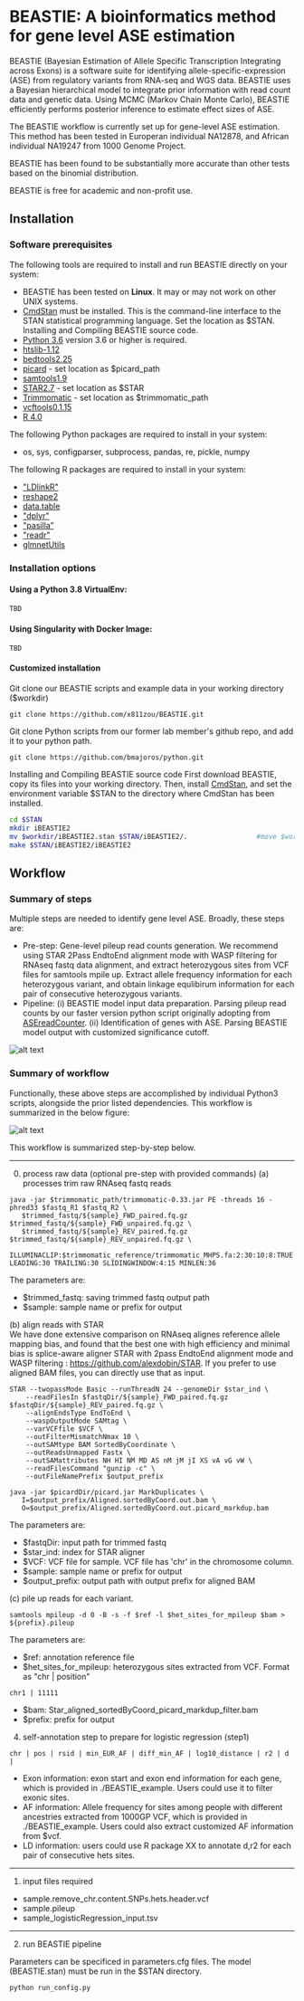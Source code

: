# BEASTIE: A bioinformatics method for gene level ASE estimation
BEASTIE (Bayesian Estimation of Allele Specific Transcription Integrating across Exons) is a software suite for identifying allele-specific-expression (ASE) from regulatory variants from RNA-seq and WGS data.
BEASTIE uses a Bayesian hierarchical model to integrate prior information with read count data and genetic data. Using MCMC (Markov Chain Monte Carlo), BEASTIE efficiently performs posterior inference to estimate effect sizes of ASE. <br>

The BEASTIE workflow is currently set up for gene-level ASE estimation. This method has been tested in Europeran individual NA12878, and African individual NA19247 from 1000 Genome Project. 

BEASTIE has been found to be substantially more accurate than other tests based on the binomial distribution.

BEASTIE is free for academic and non-profit use.

## Installation
### Software prerequisites
The following tools are required to install and run BEASTIE directly on your system:
* BEASTIE has been tested on **Linux**. It may or may not work on other UNIX systems.
* [CmdStan](https://mc-stan.org/users/interfaces/cmdstan) must be installed.  This is the command-line interface to the STAN statistical programming language. Set the location as $STAN. Installing and Compiling BEASTIE source code.
* [Python 3.6](https://www.python.org/downloads/release/python-360/) version 3.6 or higher is required.
* [htslib-1.12](http://www.htslib.org/download/)
* [bedtools2.25](https://bedtools.readthedocs.io/en/latest/content/installation.html)
* [picard](https://broadinstitute.github.io/picard/) - set location as $picard_path
* [samtools1.9](https://github.com/samtools/samtools)
* [STAR2.7](https://github.com/alexdobin/STAR)  - set location as $STAR
* [Trimmomatic](https://github.com/usadellab/Trimmomatic) - set location as $trimmomatic_path
* [vcftools0.1.15](https://vcftools.github.io/)
* [R 4.0](https://cran.r-project.org/bin/macosx/)

The following Python packages are required to install in your system:
* os, sys, configparser, subprocess, pandas, re, pickle, numpy

The following R packages are required to install in your system:
* ["LDlinkR"](https://github.com/CBIIT/LDlinkR)
* [reshape2](install.packages(“reshape2”))
* [data.table](https://github.com/Rdatatable/data.table)
* ["dplyr"](https://www.r-project.org/nosvn/pandoc/dplyr.html)
* ["pasilla”](https://bioconductor.org/packages/release/data/experiment/html/pasilla.html)
* ["readr"](https://cran.r-project.org/web/packages/readr/readme/README.html)
* [glmnetUtils](https://www.rdocumentation.org/packages/glmnetUtils/versions/1.1.8)


### Installation options
#### Using a Python 3.8 VirtualEnv:
```python
TBD
```
#### Using Singularity with Docker Image:
```
TBD
```
#### Customized installation
Git clone our BEASTIE scripts and example data in your working directory ($workdir)
```
git clone https://github.com/x811zou/BEASTIE.git
```
Git clone Python scripts from our former lab member's github repo, and add it to your python path. 
```
git clone https://github.com/bmajoros/python.git
```
Installing and Compiling BEASTIE source code
First download BEASTIE, copy its files into your working directory.
Then, install [CmdStan](https://mc-stan.org/users/interfaces/cmdstan), and set the environment variable $STAN to the directory where CmdStan has been installed. 
```bash
cd $STAN
mkdir iBEASTIE2                   
mv $workdir/iBEASTIE2.stan $STAN/iBEASTIE2/.                 #move $workdir/BEASTIE.stan into this directory
make $STAN/iBEASTIE2/iBEASTIE2
```

## Workflow
### Summary of steps
Multiple steps are needed to identify gene level ASE. Broadly, these steps are:

* Pre-step: Gene-level pileup read counts generation. We recommend using STAR 2Pass EndtoEnd alignment mode with WASP filtering for RNAseq fastq data alignment, and extract heterozygous sites from VCF files for samtools mpile up. Extract allele frequency information for each heterozygous variant, and obtain linkage equlibirum information for each pair of consecutive heterozygous variants. 
* Pipeline: (i) BEASTIE model input data preparation. Parsing pileup read counts by our faster version python script originally adopting from [ASEreadCounter](https://github.com/gimelbrantlab/ASEReadCounter_star). (ii) Identification of genes with ASE. Parsing BEASTIE model output with customized significance cutoff.

![alt text](image/step.png "steps")

### Summary of workflow

Functionally, these above steps are accomplished by individual Python3 scripts, alongside the prior listed dependencies. This workflow is summarized in the below figure:

![alt text](image/workflow_V4.png "workflow")
 
This workflow is summarized step-by-step below. 
  
----------------------------------------
0. process raw data (optional pre-step with provided commands)
(a) processes trim raw RNAseq fastq reads
```
java -jar $trimmomatic_path/trimmomatic-0.33.jar PE -threads 16 -phred33 $fastq_R1 $fastq_R2 \
   $trimmed_fastq/${sample}_FWD_paired.fq.gz $trimmed_fastq/${sample}_FWD_unpaired.fq.gz \
   $trimmed_fastq/${sample}_REV_paired.fq.gz $trimmed_fastq/${sample}_REV_unpaired.fq.gz \
   ILLUMINACLIP:$trimmomatic_reference/trimmomatic_MHPS.fa:2:30:10:8:TRUE LEADING:30 TRAILING:30 SLIDINGWINDOW:4:15 MINLEN:36
```
The parameters are:
* $trimmed_fastq: saving trimmed fastq output path
* $sample: sample name or prefix for output


(b) align reads with STAR<br>
We have done extensive comparison on RNAseq alignes reference allele mapping bias, and found that the best one with high efficiency and minimal bias is splice-aware aligner STAR with 2pass EndtoEnd alignment mode and WASP filtering : https://github.com/alexdobin/STAR. If you prefer to use aligned BAM files, you can directly use that as input. 
```
STAR --twopassMode Basic --runThreadN 24 --genomeDir $star_ind \
    --readFilesIn $fastqDir/${sample}_FWD_paired.fq.gz $fastqDir/${sample}_REV_paired.fq.gz \
    --alignEndsType EndToEnd \
    --waspOutputMode SAMtag \
    --varVCFfile $VCF \
    --outFilterMismatchNmax 10 \
    --outSAMtype BAM SortedByCoordinate \
    --outReadsUnmapped Fastx \
    --outSAMattributes NH HI NM MD AS nM jM jI XS vA vG vW \
    --readFilesCommand "gunzip -c" \
    --outFileNamePrefix $output_prefix
    
java -jar $picardDir/picard.jar MarkDuplicates \
   I=$output_prefix/Aligned.sortedByCoord.out.bam \
   O=$output_prefix/Aligned.sortedByCoord.out.picard_markdup.bam
```
The parameters are:
* $fastqDir: input path for trimmed fastq
* $star_ind: index for STAR aligner
* $VCF: VCF file for sample. VCF file has 'chr' in the chromosome column.
* $sample: sample name or prefix for output
* $output_prefix: output path with output prefix for aligned BAM


(c) pile up reads for each variant.
```
samtools mpileup -d 0 -B -s -f $ref -l $het_sites_for_mpileup $bam > ${prefix}.pileup
```
The parameters are:
* $ref: annotation reference file
* $het_sites_for_mpileup: heterozygous sites extracted from VCF. Format as "chr | position"
```
chr1 | 11111
```
* $bam: Star_aligned_sortedByCoord_picard_markdup_filter.bam
* $prefix: prefix for output


4. self-annotation step to prepare for logistic regression (step1)
```
chr | pos | rsid | min_EUR_AF | diff_min_AF | log10_distance | r2 | d |
```
* Exon information: exon start and exon end information for each gene, which is provided in ./BEASTIE_example. Users could use it to filter exonic sites. 
* AF information: Allele frequency for sites among people with different ancestries extracted from 1000GP VCF, which is provided in ./BEASTIE_example. Users could also extract customized AF information from $vcf.
* LD information: users could use R package XX to annotate d,r2 for each pair of consecutive hets sites. 

----------------------------------------
1. input files required

* sample.remove_chr.content.SNPs.hets.header.vcf
* sample.pileup
* sample_logisticRegression_input.tsv

----------------------------------------
2. run BEASTIE pipeline

Parameters can be specificed in parameters.cfg files.
The model (BEASTIE.stan) must be run in the $STAN directory.
```
python run_config.py
```

